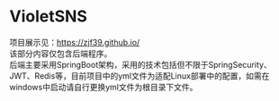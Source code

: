 # VioletSNS  
项目展示见：https://zjf39.github.io/  
该部分内容仅包含后端程序。  
后端主要采用SpringBoot架构，采用的技术包括但不限于SpringSecurity、JWT、Redis等，目前项目中的yml文件为适配Linux部署中的配置，如需在windows中启动请自行更换yml文件为根目录下文件。
